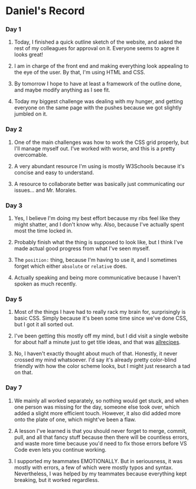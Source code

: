 # Daniel's Record

### Day 1

1. Today, I finished a quick outline sketch of the website, and asked the rest of my colleagues for approval on it. Everyone seems to agree it looks great!

2. I am in charge of the front end and making everything look appealing to the eye of the user. By that, I'm using HTML and CSS.

3. By tomorrow I hope to have at least a framework of the outline done, and maybe modify anything as I see fit.

4. Today my biggest challenge was dealing with my hunger, and getting everyone on the same page with the pushes because we got slightly jumbled on it.

### Day 2

1. One of the main challenges was how to work the CSS grid properly, but I'll manage myself out. I've worked with worse, and this is a pretty overcomable.

2. A very abundant resource I'm using is mostly W3Schools because it's concise and easy to understand.

3. A resource to collaborate better was basically just communicating our issues... and Mr. Morales.

### Day 3

1. Yes, I believe I'm doing my best effort because my ribs feel like they might shatter, and I don't know why. Also, because I've actually spent most the time locked in.

2. Probably finish what the thing is supposed to look like, but I think I've made actual good progress from what I've seen myself.

3. The `position:` thing, because I'm having to use it, and I sometimes forget which either `absolute` or `relative` does.

4. Actually speaking and being more communicative because I haven't spoken as much recently.

### Day 5

1. Most of the things I have had to really rack my brain for, surprisingly is basic CSS. Simply because it's been some time since we've done CSS, but I got it all sorted out.

2. I've been getting this mostly off my mind, but I did visit a single website for about half a minute just to get title ideas, and that was [allrecipes](https://www.allrecipes.com/).

3. No, I haven't exactly thought about much of that. Honestly, it never crossed my mind whatsoever. I'd say it's already pretty color-blind friendly with how the color scheme looks, but I might just research a tad on that.

### Day 7

1. We mainly all worked separately, so nothing would get stuck, and when one person was missing for the day, someone else took over, which added a slight more efficient touch. However, it also did added more onto the plate of one, which might've been a flaw.

2. A lesson I've learned is that you should never forget to merge, commit, pull, and all that fancy stuff because then there will be countless errors, and waste more time because you'd need to fix those errors before VS Code even lets you continue working.

3. I supported my teammates EMOTIONALLY. But in seriousness, it was mostly with errors, a few of which were mostly typos and syntax. Nevertheless, I was helped by my teammates because everything kept breaking, but it worked regardless.